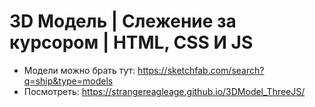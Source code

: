 # 3D Модель | Слежение за курсором | HTML, CSS И JS
- Модели можно брать тут: 
https://sketchfab.com/search?q=ship&type=models
- Посмотреть:
https://strangereagleage.github.io/3DModel_ThreeJS/
